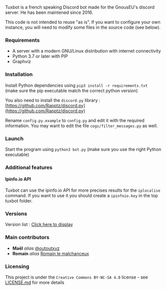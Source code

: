 Tuxbot is a french speaking Discord bot made for the GnousEU's discord server. He has been maintened since 2016.

This code is not intended to reuse "as is". If you want to configure your own instance, you will need to modify some files in the source code (see below).

### Requirements
- A server with a modern GNU/Linux distribution with internet connectivity 
- Python 3.7 or later with PIP
- Graphviz

### Installation
Install Python dependencies using ``pip3 install -r requirements.txt`` (make sure the pip executable match the correct python version)

You also need to install the ``discord.py`` library : [https://github.com/Rapptz/discord.py](https://github.com/Rapptz/discord.py)

Rename ``config.py.example`` to ``config.py`` and edit it with the required information. 
You may want to edit the file ``cogs/filter_messages.py`` as well.  

### Launch 
Start the program using ``python3 bot.py`` (make sure you use the right Python executable)

### Additional features 
#### Ipinfo.io API 
Tuxbot can use the ipinfo.io API for more precises results for the ``iplocalise`` command. If you want to use it you should create a ``ipinfoio.key`` in the top tuxbot folder.

### Versions
Version list : [Click here to display](https://git.gnous.eu/gnouseu/tuxbot-bot/releases)

### Main contributors
* **Maël** _alias_ [@outoutxyz](https://twitter.com/outoutxyz)
* **Romain** _alias_ [Romain le malchanceux](https://github.com/Rom194)

### Licensing

This project is under the ``Creative Commons BY-NC-SA 4.0`` license - see [LICENSE.md](LICENSE.md) for more details 

